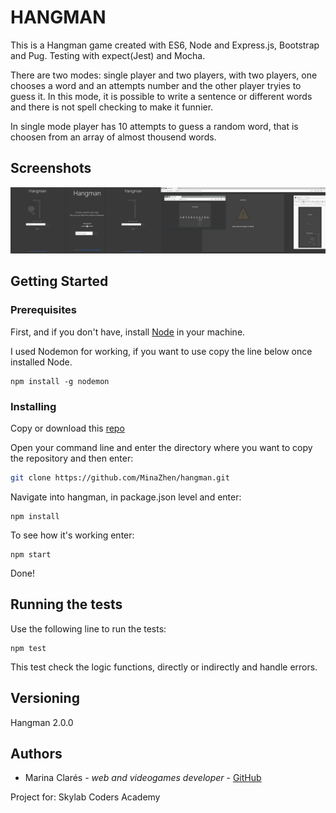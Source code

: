 # HANGMAN

This is a Hangman game created with ES6, Node and Express.js, Bootstrap and Pug. Testing with expect(Jest) and Mocha.

There are two modes: single player and two players, with two players, one chooses a word and an attempts number and the other player tryies to guess it. In this mode, it is possible to write a sentence or different words and there is not spell checking to make it funnier. 

In single mode player has 10 attempts to guess a random word, that is choosen from an array of almost thousend words.

## Screenshots

![screenshots.png](public/images/screenshots.png)

## Getting Started

### Prerequisites

First, and if you don't have, install [Node](https://nodejs.org/en/) in your machine.

I used Nodemon for working, if you want to use copy the line below once installed Node. 

```
npm install -g nodemon
```

### Installing

Copy or download this [repo](https://github.com/MinaZhen/hangman.git)

Open your command line and enter the directory where you want to copy the repository and then enter:

```sh
git clone https://github.com/MinaZhen/hangman.git
```

Navigate into hangman, in package.json level and enter:

```
npm install
```

To see how it's working enter:
```
npm start
```

Done!

## Running the tests

Use the following line to run the tests:

```
npm test
```

This test check the logic functions, directly or indirectly and handle errors.

## Versioning

Hangman 2.0.0

## Authors

- Marina Clarés - *web and videogames developer* - [GitHub](https://github.com/MinaZhen)

Project for: Skylab Coders Academy

